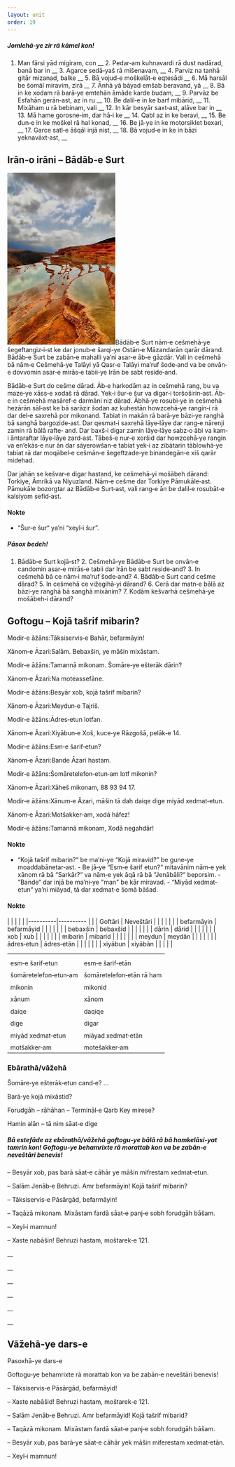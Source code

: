 ```yaml
---
layout: unit
order: 19 
---
```











##### Jomlehā‐ye zir rā kāmel kon!

1.  Man fārsi yād migiram, con     \_\_ 2.  Pedar‐am kuhnavardi rā dust nadārad, banā bar in     \_\_ 3.  Agarce sedā‐yaš rā mišenavam,     \_\_ 4.  Parviz na tanhā gitār mizanad, balke     \_\_ 5.  Bā vojud‐e moškelāt‐e eqtesādi     \_\_ 6.  Mā harsāl be šomāl miravim, zirā     \_\_ 7.  Ānhā yā bāyad emšab beravand, yā     \_\_ 8.  Bā in ke xodam rā barā‐ye emtehān āmāde karde budam,     \_\_ 9.  Parvāz be Esfahān gerān‐ast, az in ru     \_\_ 10. Be dalil‐e in ke barf mibārid,     \_\_ 11. Mixāham u rā bebinam, vali     \_\_ 12. In kār besyār saxt‐ast, alāve bar in     \_\_ 13. Mā hame gorosne‐im, dar hā‐i ke     \_\_ 14. Qabl az in ke beravi,     \_\_ 15. Be dun‐e in ke moškel rā hal konad,     \_\_ 16. Be jā‐ye in ke motorsiklet bexari,     \_\_ 17. Garce satl‐e āšqāl injā nist,     \_\_ 18. Bā vojud‐e in ke in bāzi yeknavāxt‐ast,     \_\_

## Irān‐o irāni – Bādāb‐e Surt

![](Pictures/10000000000000F70000018817B762698CDBA8EC.jpg)Bādāb‐e Surt nām‐e cešmehā‐ye šegeftangiz‐i‐st ke dar jonub‐e šarqi‐ye Ostān‐e Māzandarān qarār dārand. Bādāb‐e Surt be zabān‐e mahalli ya’ni asar‐e āb‐e gāzdār. Vali in cešmehā bā nām‐e Cešmehā‐ye Talāyi yā Qasr‐e Talāyi ma’ruf šode‐and va be onvān‐e dovvomin asar‐e mirās‐e tabii‐ye Irān be sabt reside‐and.

Bādāb‐e Surt do cešme dārad. Āb‐e harkodām az in cešmehā rang, bu va maze‐ye xāss‐e xodaš rā dārad. Yek‐i šur‐e šur va digar‐i toršoširin‐ast. Āb‐e in cešmehā masāref‐e darmāni niz dārad. Ābhā‐ye rosubi‐ye in cešmehā hezārān sāl‐ast ke bā sarāzir šodan az kuhestān howzcehā‐ye rangin‐i rā dar del‐e saxrehā por mikonand. Tabiat in makān rā barā‐ye bāzi‐ye ranghā bā sanghā bargozide‐ast. Dar qesmat‐i saxrehā lāye‐lāye dar rang‐e nārenji zamin rā bālā rafte‐ and. Dar baxš‐i digar zamin lāye‐lāye sabz‐o ābi va kam‐i āntaraftar lāye‐lāye zard‐ast. Tābeš‐e nur‐e xoršid dar howzcehā‐ye rangin va en’ekās‐e nur ān dar sāyerowšan‐e tabiat yek‐i az zibātarin tāblowhā‐ye tabiat rā dar moqābel‐e cešmān‐e šegeftzade‐ye binandegān‐e xiš qarār midehad.

Dar jahān se kešvar‐e digar hastand, ke cešmehā‐yi mošābeh dārand: Torkiye, Āmrikā va Niyuzland. Nām‐e cešme dar Torkiye Pāmukāle‐ast. Pāmukāle bozorgtar az Bādāb‐e Surt‐ast, vali rang‐e ān be dalil‐e rosubāt‐e kalsiyom sefid‐ast.

#### Nokte

  - “Šur‐e šur“ ya’ni “xeyl‐i šur”.

##### Pāsox bedeh!

1.  Bādāb‐e Surt kojā‐st? 2.  Cešmehā‐ye Bādāb‐e Surt be onvān‐e candomin asar‐e mirās‐e tabii dar     Irān be sabt reside‐and? 3.  In cešmehā bā ce nām‐i ma’ruf šode‐and? 4.  Bādāb‐e Surt cand cešme dārad? 5.  In cešmehā ce vižegihā‐yi dārand? 6.  Cerā dar matn‐e bālā az bāzi‐ye ranghā bā sanghā mixānim? 7.  Kodām kešvarhā cešmehā‐ye mošābeh‐i dārand?

## Goftogu – Kojā tašrif mibarin?

Modir‐e āžāns:Tāksiservis‐e Bahār, befarmāyin!

Xānom‐e Āzari:Salām. Bebaxšin, ye māšin mixāstam.

Modir‐e āžāns:Tamannā mikonam. Šomāre‐ye ešterāk dārin?

Xānom‐e Āzari:Na moteassefāne.

Modir‐e āžāns:Besyār xob, kojā tašrif mibarin?

Xānom‐e Āzari:Meydun‐e Tajriš.

Modir‐e āžāns:Ādres‐etun lotfan.

Xānom‐e Āzari:Xiyābun‐e Xoš, kuce‐ye Rāzgošā, pelāk‐e 14.

Modir‐e āžāns:Esm‐e šarif‐etun?

Xānom‐e Āzari:Bande Āzari hastam.

Modir‐e āžāns:Šomāretelefon‐etun‐am lotf mikonin?

Xānom‐e Āzari:Xāheš mikonam, 88 93 94 17.

Modir‐e āžāns:Xānum‐e Āzari, māšin tā dah daiqe dige miyād xedmat‐etun.

Xānom‐e Āzari:Motšakker‐am, xodā hāfez!

Modir‐e āžāns:Tamannā mikonam, Xodā negahdār!

#### Nokte

  - “Kojā tašrif mibarin?“ be ma’ni‐ye “Kojā miravid?” be gune‐ye     moaddabānetar‐ast.   - Be jā‐ye “Esm‐e šarif etun?“ mitavānim nām‐e yek xānom rā bā     “Sarkār?“ va nām‐e yek āqā rā bā “Jenābāli?“ beporsim.   - “Bande“ dar injā be ma’ni‐ye "man" be kār miravad.   - “Miyād xedmat‐etun“ ya’ni miāyad, tā dar xedmat‐e šomā bāšad.

#### Nokte

|  |            |            |
| 
|----------|---------- |
|  | Goftāri    | Neveštāri  |
|  |            |            |
|  | befarmāyin | befarmāyid |
|  |            |            |
|  | bebaxšin   | bebaxšid   |
|  |            |            |
|  | dārin      | dārid      |
|  |            |            |
|  | xob        | xub        |
|  |            |            |
|  | mibarin    | mibarid    |
|  |            |            |
|  | meydun     | meydān     |
|  |            |            |
|  | ādres‐etun | ādres‐etān |
|  |            |            |
|  | xiyābun    | xiyābān    |
|  |            |            |

|                               |                           |
|-----------------------------|------------------------- |
|  |                           |
|                               |                           |
| esm‐e šarif‐etun              | esm‐e šarif‐etān          |
|                               |                           |
| šomāretelefon‐etun‐am         | šomāretelefon‐etān rā ham |
|                               |                           |
| mikonin                       | mikonid                   |
|                               |                           |
| xānum                         | xānom                     |
|                               |                           |
| daiqe                         | daqiqe                    |
|                               |                           |
| dige                          | digar                     |
|                               |                           |
| miyād xedmat‐etun             | miāyad xedmat‐etān        |
|                               |                           |
| motšakker‐am                  | motešakker‐am             |

### Ebārathā/vāžehā

Šomāre‐ye ešterāk‐etun cand‐e? ...

Barā‐ye kojā mixāstid?

Forudgāh – rāhāhan – Termināl‐e Qarb Key mirese?

Hamin alān – tā nim sāat‐e dige

##### Bā estefāde az ebārathā/vāžehā goftogu‐ye bālā rā bā hamkelāsi‐yat tamrin kon! Goftogu‐ye behamrixte rā morattab kon va be zabān‐e neveštāri benevis!

– Besyār xob, pas barā sāat‐e cāhār ye māšin mifrestam xedmat‐etun.

– Salām Jenāb‐e Behruzi. Amr befarmāyin! Kojā tašrif mibarin?

– Tāksiservis‐e Pāsārgād, befarmāyin!

– Taqāzā mikonam. Mixāstam fardā sāat‐e panj‐e sobh forudgāh bāšam.

– Xeyl‐i mamnun!

– Xaste nabāšin! Behruzi hastam, moštarek‐e 121.

\_\_

\_\_

\_\_

\_\_

\_\_

\_\_

## Vāžehā-ye dars-e 

Pasoxhā-ye dars-e 

Goftogu‐ye behamrixte rā morattab kon va be zabān‐e neveštāri benevis!

– Tāksiservis‐e Pāsārgād, befarmāyid!

– Xaste nabāšid! Behruzi hastam, moštarek‐e 121.

– Salām Jenāb‐e Behruzi. Amr befarmāyid! Kojā tašrif mibarid?

– Taqāzā mikonam. Mixāstam fardā sāat‐e panj‐e sobh forudgāh bāšam.

– Besyār xub, pas barā‐ye sāat‐e cāhār yek māšin miferestam xedmat‐etān.

– Xeyl‐i mamnun!

